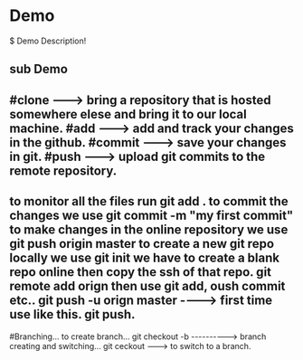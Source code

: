 # Demo

$ Demo Description!

## sub Demo
#clone ---> 
bring a repository that is hosted somewhere elese and bring it to our local machine.
#add --->
 add and track your changes in the github.
#commit ---> 
save your changes in git.
#push ---> 
upload git commits to the remote repository.
--
to monitor all the files run git add . 
to commit the changes we use git commit -m "my first commit"
to make changes in the online repository we use git push origin master
to create a new git repo locally we use git init
we have to create a blank repo online then copy the ssh of that repo.
git remote add orign <copied link>
then use git add, oush commit etc.. 
git push -u orign master ----> first time use like this.
git push.
------------ 
#Branching...
 to create branch...
git checkout -b <branch-name> ---------->  branch creating and switching...
git ceckout <branch-name> ---> to switch to a branch.